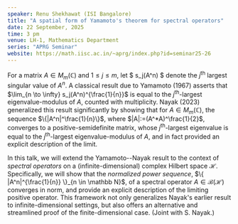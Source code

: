 ```yaml
---
speaker: Renu Shekhawat (ISI Bangalore)
title: "A spatial form of Yamamoto's theorem for spectral operators"
date: 22 September, 2025
time: 3 pm
venue: LH-1, Mathematics Department
series: "APRG Seminar"
website: https://math.iisc.ac.in/~aprg/index.php?id=seminar25-26
---
```


For a matrix $A \in M_m(\mathbb{C})$ and $1 \le j \le m$, let $ s_j(A^n)
$ denote the $j^\mathrm{th}$ largest singular value of $A^n$. A classical
result due to Yamamoto (1967) asserts that $\lim_{n \to \infty}
s_j(A^n)^{\frac{1}{n}}$ is equal to the $j^\mathrm{th}$-largest
eigenvalue-modulus of $A$, counted with multiplicity. Nayak (2023)
generalized this result significantly by showing that for $A \in
M_m(\mathbb C)$, the sequence $\{|A^n|^\frac{1}{n}\}$, where
$|A|:=(A^*A)^\frac{1}{2}$, converges to a positive-semidefinite matrix,
whose $j^\mathrm{th}$-largest eigenvalue is equal to the
$j^\mathrm{th}$-largest eigenvalue-modulus of $A$, and in fact provided
an explicit description of the limit.

In this talk, we will extend the Yamamoto--Nayak result to the context of
_spectral operators_ on a (infinite-dimensional) complex Hilbert
space $\mathscr H$. Specifically, we will show that the _normalized
power sequence_, $\{ |A^n|^{\frac{1}{n}} \}_{n \in \mathbb N}$, of a
spectral operator $A \in \mathscr B(\mathscr H)$ converges in norm, and
provide an explicit description of the limiting positive operator. This
framework not only generalizes Nayak's earlier result to
infinite-dimensional settings, but also offers an alternative and
streamlined proof of the finite-dimensional case. (Joint with S. Nayak.)
